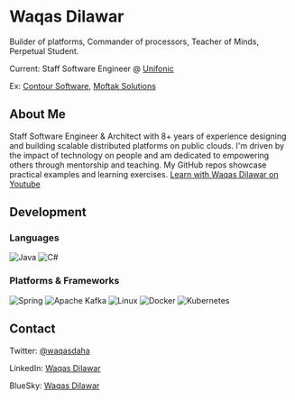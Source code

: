 # Waqas Dilawar
Builder of platforms, Commander of processors, Teacher of Minds, Perpetual Student.

Current: Staff Software Engineer @ [Unifonic](https://www.unifonic.com/)

Ex: [Contour Software](https://contour-software.com/), [Moftak Solutions](https://moftak.com/)

## About Me
Staff Software Engineer & Architect with 8+ years of experience designing and building scalable distributed platforms on public clouds. I'm driven by the impact of technology on people and am dedicated to empowering others through mentorship and teaching. My GitHub repos showcase practical examples and learning exercises. [Learn with Waqas Dilawar on Youtube](https://www.youtube.com/channel/UCIOiNJquF-ZZ_QvFVdHTImg)


## Development
### Languages
![Java](https://img.shields.io/badge/java-%23ED8B00.svg?style=for-the-badge&logo=java&logoColor=white)
![C#](https://img.shields.io/badge/c%23-%23239120.svg?style=for-the-badge&logo=c-sharp&logoColor=white)

### Platforms & Frameworks
![Spring](https://img.shields.io/badge/spring-%236DB33F.svg?style=for-the-badge&logo=spring&logoColor=white)
![Apache Kafka](https://img.shields.io/badge/kafka-%236DB33F.svg?style=for-the-badge&logo=apache-kafka&logoColor=white)
![Linux](https://img.shields.io/badge/Linux-FCC624?style=for-the-badge&logo=linux&logoColor=black)
![Docker](https://img.shields.io/badge/docker-%23326ce5.svg?style=for-the-badge&logo=docker&logoColor=white)
![Kubernetes](https://img.shields.io/badge/kubernetes-%23326ce5.svg?style=for-the-badge&logo=kubernetes&logoColor=white)

## Contact

Twitter: [@waqasdaha](https://x.com/waqasdaha)

LinkedIn: [Waqas Dilawar](https://www.linkedin.com/in/muhammad-waqas-dilawar-a721b8105/)

BlueSky: [Waqas Dilawar](https://bsky.app/profile/waqasdaha.bsky.social)

